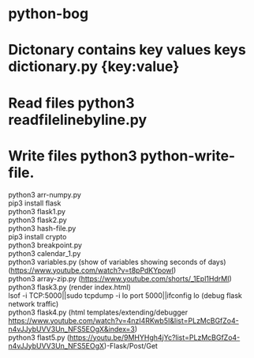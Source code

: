 # python-bog
# Dictonary contains key values keys dictionary.py {key:value}
# Read files python3 readfilelinebyline.py
# Write files python3 python-write-file.  
python3 arr-numpy.py  
pip3 install flask  
python3 flask1.py  
python3 flask2.py  
python3 hash-file.py  
pip3 install crypto  
python3 breakpoint.py  
python3 calendar_1.py  
python3 variables.py (show of variables showing seconds of days)  (https://www.youtube.com/watch?v=t8pPdKYpowI)  
python3 array-zip.py (https://www.youtube.com/shorts/_1Epl1HdrMI)  
python3 flask3.py (render index.html)  
lsof -i TCP:5000||sudo tcpdump -i lo port 5000||ifconfig lo (debug flask network traffic)  
python3 flask4.py  (html templates/extending/debugger https://www.youtube.com/watch?v=4nzI4RKwb5I&list=PLzMcBGfZo4-n4vJJybUVV3Un_NFS5EOgX&index=3)   
python3 flast5.py (https://youtu.be/9MHYHgh4jYc?list=PLzMcBGfZo4-n4vJJybUVV3Un_NFS5EOgX)-Flask/Post/Get  

